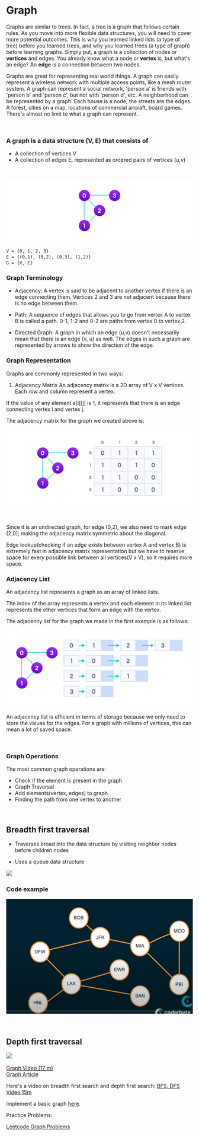 # Graph

Graphs are similar to trees. In fact, a tree is a graph that follows certain rules. As you move into more flexible data structures, you will need to cover more potential outcomes. This is why you learned linked lists (a type of tree) before you learned trees, and why you learned trees (a type of graph) before learning graphs. Simply put, a graph is a collection of nodes or **vertices** and edges. You already know what a node or **vertex** is, but what's an edge? An **edge** is a connection between two nodes.

Graphs are great for representing real world things. A graph can easily represent a wireless network with multiple access points, like a mesh router system. A graph can represent a social network, 'person a' is friends with 'person b' and 'person c', but not with 'person d', etc. A neighborhood can be represented by a graph. Each house is a node, the streets are the edges. A forest, cities on a map, locations of commercial aircraft, board games. There's almost no limit to what a graph can represent.

<br>

### A graph is a data structure (V, E) that consists of

* A collection of vertices V
* A collection of edges E, represented as ordered pairs of vertices (u,v)
  
<br>

![graph](graph-vertices-edges.webp)

```
V = {0, 1, 2, 3}
E = {(0,1), (0,2), (0,3), (1,2)}
G = {V, E}
```
### Graph Terminology
* Adjacency: A vertex is said to be adjacent to another vertex if there is an edge connecting them. Vertices 2 and 3 are not adjacent because there is no edge between them.
  
* Path: A sequence of edges that allows you to go from vertex A to vertex B is called a path. 0-1, 1-2 and 0-2 are paths from vertex 0 to vertex 2.


* Directed Graph: A graph in which an edge (u,v) doesn't necessarily mean that there is an edge (v, u) as well. The edges in such a graph are represented by arrows to show the direction of the edge.

### Graph Representation
Graphs are commonly represented in two ways:

1. Adjacency Matrix
An adjacency matrix is a 2D array of V x V vertices. Each row and column represent a vertex.

If the value of any element a[i][j] is 1, it represents that there is an edge connecting vertex i and vertex j.

The adjacency matrix for the graph we created above is:

![adjacency matrix](adjacency-matrix_1.webp)

<br>

Since it is an undirected graph, for edge (0,2), we also need to mark edge (2,0); making the adjacency matrix symmetric about the diagonal.

Edge lookup(checking if an edge exists between vertex A and vertex B) is extremely fast in adjacency matrix representation but we have to reserve space for every possible link between all vertices(V x V), so it requires more space.

### Adjacency List
An adjacency list represents a graph as an array of linked lists.

The index of the array represents a vertex and each element in its linked list represents the other vertices that form an edge with the vertex.

The adjacency list for the graph we made in the first example is as follows:

![image](adjacency-list.webp)

An adjacency list is efficient in terms of storage because we only need to store the values for the edges. For a graph with millions of vertices, this can mean a lot of saved space.

<br>

### Graph Operations
The most common graph operations are:

* Check if the element is present in the graph
* Graph Traversal
* Add elements(vertex, edges) to graph
* Finding the path from one vertex to another

<br>



## Breadth first traversal
* Traverses broad into the data structure by visiting neighbor nodes before children nodes

* Uses a queue data structure

<img src="https://upload.wikimedia.org/wikipedia/commons/5/5d/Breadth-First-Search-Algorithm.gif"/>

### Code example
![BFS](breadthfFirstTraversal.png)

<br>

## Depth first traversal

<img src="https://upload.wikimedia.org/wikipedia/commons/7/7f/Depth-First-Search.gif"/>

<br>


 
[Graph Video (17 m)](https://www.youtube.com/watch?v=gXgEDyodOJU)  
[Graph Article](https://www.programiz.com/dsa/graph)

Here's a video on breadth first search and depth first search:
[BFS, DFS Video 15m](https://www.youtube.com/watch?v=TIbUeeksXcI)

Implement a basic graph [here](). 

Practice Problems:
  
[Leetcode Graph Problems](https://leetcode.com/tag/graph/)

